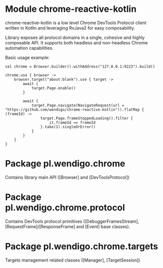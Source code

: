 # Module chrome-reactive-kotlin

chrome-reactive-kotlin is a low level Chrome DevTools Protocol client written in Kotlin and leveraging RxJava2 for easy composability.

Library exposes all protocol domains in a single, cohesive and highly composable API. It supports both headless and non-headless Chrome automation capabilities.

Basic usage example:

```
val chrome = Browser.builder().withAddress("127.0.0.1:9223").build()

chrome.use { browser ->
    browser.target("about:blank").use { target ->
        await {
            target.Page.enable()
        }

        await {
            target.Page.navigate(NavigateRequest(url = "https://github.com/wendigo/chrome-reactive-kotlin")).flatMap { (frameId) ->
                target.Page.frameStoppedLoading().filter {
                    it.frameId == frameId
                }.take(1).singleOrError()
            }
        }
    }    
}
```

# Package pl.wendigo.chrome

Contains library main API ([Browser] and [DevToolsProtocol])

# Package pl.wendigo.chrome.protocol

Contains DevTools protocol primitives ([DebuggerFramesStream], [RequestFrame]/[ResponseFrame] and [Event] base classes).

# Package pl.wendigo.chrome.targets

Targets management related classes ([Manager], [TargetSession])

